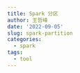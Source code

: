 ```yaml
---
title: Spark 分区
author: 王哲峰
date: '2022-09-05'
slug: spark-partition
categories:
  - spark
tags:
  - tool
---
```


